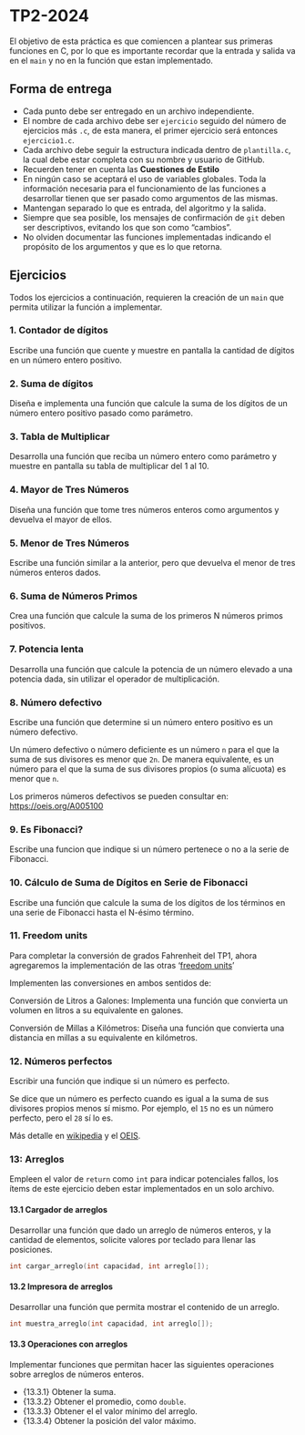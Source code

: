 
# TP2-2024

El objetivo de esta práctica es que comiencen a plantear sus primeras funciones en C, por lo que es importante recordar que
la entrada y salida va en el `main` y no en la función que estan implementado.

## Forma de entrega

* Cada punto debe ser entregado en un archivo independiente.
* El nombre de cada archivo debe ser `ejercicio` seguido del número de ejercicios más `.c`, de esta manera, el primer ejercicio será entonces `ejercicio1.c`.
* Cada archivo debe seguir la estructura indicada dentro de `plantilla.c`, la cual debe estar completa con su nombre y usuario de GitHub.
* Recuerden tener en cuenta las **Cuestiones de Estilo**
* En ningún caso se aceptará el uso de variables globales. Toda la información necesaria para el funcionamiento de las funciones a desarrollar tienen que ser pasado como argumentos de las mismas.
* Mantengan separado lo que es entrada, del algoritmo y la salida.
* Siempre que sea posible, los mensajes de confirmación de `git` deben ser descriptivos, evitando los que son como “cambios”.
* No olviden documentar las funciones implementadas indicando el propósito de los argumentos y que es lo que retorna.

## Ejercicios
Todos los ejercicios a continuación, requieren la creación de un `main` que permita utilizar la función a implementar.

### 1. Contador de dígitos
Escribe una función que cuente y muestre en pantalla la cantidad de dígitos en un número entero positivo.

### 2. Suma de dígitos
Diseña e implementa una función que calcule la suma de los dígitos de un número entero positivo pasado como parámetro.

### 3. Tabla de Multiplicar
Desarrolla una función que reciba un número entero como parámetro y muestre en pantalla su tabla de multiplicar del 1 al 10.

### 4. Mayor de Tres Números
Diseña una función que tome tres números enteros como argumentos y devuelva el mayor de ellos.

### 5. Menor de Tres Números
Escribe una función similar a la anterior, pero que devuelva el menor de tres números enteros dados.

### 6. Suma de Números Primos
Crea una función que calcule la suma de los primeros N números primos positivos.

### 7. Potencia lenta
Desarrolla una función que calcule la potencia de un número elevado a una potencia dada, sin utilizar el operador de multiplicación.

### 8. Número defectivo
Escribe una función que determine si un número entero positivo es un número defectivo.

Un número defectivo o número deficiente es un número `n` para el que la suma de sus divisores es menor que `2n`. De manera equivalente, es un número para el que la suma de sus divisores propios (o suma alícuota) es menor que `n`.

Los primeros números defectivos se pueden consultar en: https://oeis.org/A005100

### 9. Es Fibonacci?
Escribe una funcion que indique si un número pertenece o no a la serie de Fibonacci.

### 10. Cálculo de Suma de Dígitos en Serie de Fibonacci
Escribe una función que calcule la suma de los dígitos de los términos en una serie de Fibonacci hasta el N-ésimo término.

### 11. Freedom units
Para completar la conversión de grados Fahrenheit del TP1, ahora agregaremos la implementación de las otras ‘[freedom units](https://en.wiktionary.org/wiki/freedom_units)’

Implementen las conversiones en ambos sentidos de:

Conversión de Litros a Galones: Implementa una función que convierta un volumen en litros a su equivalente en galones.

Conversión de Millas a Kilómetros: Diseña una función que convierta una distancia en millas a su equivalente en kilómetros.

### 12. Números perfectos

Escribir una función que indique si un número es perfecto.

Se dice que un número es perfecto cuando es igual a la suma de sus divisores propios menos sí mismo. Por ejemplo, el `15` no es un número perfecto, pero el `28` sí lo es.

Más detalle en [wikipedia](https://es.wikipedia.org/wiki/N%C3%BAmero_perfecto) y el [OEIS](https://oeis.org/A000396).

### 13: Arreglos

Empleen el valor de `return` como `int` para indicar potenciales fallos, los ítems de este ejercicio deben estar implementados en un solo archivo.

#### 13.1 Cargador de arreglos

Desarrollar una función que dado un arreglo de números enteros, y la cantidad de elementos, solicite valores por teclado para llenar las posiciones.

```C
int cargar_arreglo(int capacidad, int arreglo[]);
```
#### 13.2 Impresora de arreglos

Desarrollar  una función que permita mostrar el contenido de un arreglo.
```C
int muestra_arreglo(int capacidad, int arreglo[]);
```

#### 13.3 Operaciones con arreglos

Implementar funciones que permitan hacer las siguientes operaciones sobre arreglos de números enteros.

 * {13.3.1} Obtener la suma.
 * {13.3.2} Obtener el promedio, como `double`.
 * {13.3.3} Obtener el el valor mínimo del arreglo.
 * {13.3.4} Obtener la posición del valor máximo.
